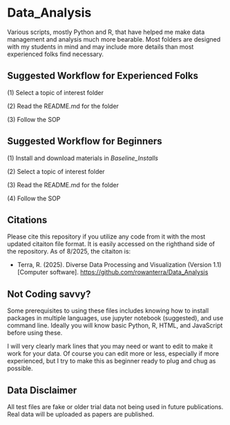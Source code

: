 # Data_Analysis
Various scripts, mostly Python and R, that have helped me make data management and analysis much more bearable. Most folders are designed with my students in mind and may include more details than most experienced folks find necessary. 

## Suggested Workflow for Experienced Folks
(1) Select a topic of interest folder

(2) Read the README.md for the folder

(3) Follow the SOP


## Suggested Workflow for Beginners
(1) Install and download materials in *Baseline_Installs*

(2) Select a topic of interest folder

(3) Read the README.md for the folder

(4) Follow the SOP


## Citations
Please cite this repository if you utilize any code from it with the most updated citaiton file format. It is easily accessed on the righthand side of the repository.
As of 8/2025, the citaiton is: 
- Terra, R. (2025). Diverse Data Processing and Visualization (Version 1.1) [Computer software]. https://github.com/rowanterra/Data_Analysis

  
## Not Coding savvy?
Some prerequisites to using these files includes knowing how to install packages in multiple languages, use jupyter notebook (suggested), and use command line. Ideally you will know basic Python, R, HTML, and JavaScript before using these. 

I will very clearly mark lines that you may need or want to edit to make it work for your data. Of course you can edit more or less, especially if more experienced, but I try to make this as beginner ready to plug and chug as possible.


## Data Disclaimer
All test files are fake or older trial data not being used in future publications. Real data will be uploaded as papers are published.
